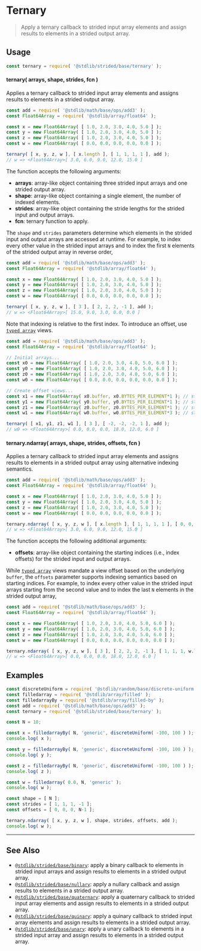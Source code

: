 <!--

@license Apache-2.0

Copyright (c) 2020 The Stdlib Authors.

Licensed under the Apache License, Version 2.0 (the "License");
you may not use this file except in compliance with the License.
You may obtain a copy of the License at

   http://www.apache.org/licenses/LICENSE-2.0

Unless required by applicable law or agreed to in writing, software
distributed under the License is distributed on an "AS IS" BASIS,
WITHOUT WARRANTIES OR CONDITIONS OF ANY KIND, either express or implied.
See the License for the specific language governing permissions and
limitations under the License.

-->

# Ternary

> Apply a ternary callback to strided input array elements and assign results to elements in a strided output array.

<section class="intro">

</section>

<!-- /.intro -->

<section class="usage">

## Usage

```javascript
const ternary = require( '@stdlib/strided/base/ternary' );
```

#### ternary( arrays, shape, strides, fcn )

Applies a ternary callback to strided input array elements and assigns results to elements in a strided output array.

```javascript
const add = require( '@stdlib/math/base/ops/add3' );
const Float64Array = require( '@stdlib/array/float64' );

const x = new Float64Array( [ 1.0, 2.0, 3.0, 4.0, 5.0 ] );
const y = new Float64Array( [ 1.0, 2.0, 3.0, 4.0, 5.0 ] );
const z = new Float64Array( [ 1.0, 2.0, 3.0, 4.0, 5.0 ] );
const w = new Float64Array( [ 0.0, 0.0, 0.0, 0.0, 0.0 ] );

ternary( [ x, y, z, w ], [ x.length ], [ 1, 1, 1, 1 ], add );
// w => <Float64Array>[ 3.0, 6.0, 9.0, 12.0, 15.0 ]
```

The function accepts the following arguments:

-   **arrays**: array-like object containing three strided input arrays and one strided output array.
-   **shape**: array-like object containing a single element, the number of indexed elements.
-   **strides**: array-like object containing the stride lengths for the strided input and output arrays.
-   **fcn**: ternary function to apply.

The `shape` and `strides` parameters determine which elements in the strided input and output arrays are accessed at runtime. For example, to index every other value in the strided input arrays and to index the first `N` elements of the strided output array in reverse order,

```javascript
const add = require( '@stdlib/math/base/ops/add3' );
const Float64Array = require( '@stdlib/array/float64' );

const x = new Float64Array( [ 1.0, 2.0, 3.0, 4.0, 5.0 ] );
const y = new Float64Array( [ 1.0, 2.0, 3.0, 4.0, 5.0 ] );
const z = new Float64Array( [ 1.0, 2.0, 3.0, 4.0, 5.0 ] );
const w = new Float64Array( [ 0.0, 0.0, 0.0, 0.0, 0.0 ] );

ternary( [ x, y, z, w ], [ 3 ], [ 2, 2, 2, -1 ], add );
// w => <Float64Array>[ 15.0, 9.0, 3.0, 0.0, 0.0 ]
```

Note that indexing is relative to the first index. To introduce an offset, use [`typed array`][mdn-typed-array] views.

```javascript
const add = require( '@stdlib/math/base/ops/add3' );
const Float64Array = require( '@stdlib/array/float64' );

// Initial arrays...
const x0 = new Float64Array( [ 1.0, 2.0, 3.0, 4.0, 5.0, 6.0 ] );
const y0 = new Float64Array( [ 1.0, 2.0, 3.0, 4.0, 5.0, 6.0 ] );
const z0 = new Float64Array( [ 1.0, 2.0, 3.0, 4.0, 5.0, 6.0 ] );
const w0 = new Float64Array( [ 0.0, 0.0, 0.0, 0.0, 0.0, 0.0 ] );

// Create offset views...
const x1 = new Float64Array( x0.buffer, x0.BYTES_PER_ELEMENT*1 ); // start at 2nd element
const y1 = new Float64Array( y0.buffer, y0.BYTES_PER_ELEMENT*1 ); // start at 2nd element
const z1 = new Float64Array( z0.buffer, z0.BYTES_PER_ELEMENT*1 ); // start at 2nd element
const w1 = new Float64Array( w0.buffer, w0.BYTES_PER_ELEMENT*3 ); // start at 4th element

ternary( [ x1, y1, z1, w1 ], [ 3 ], [ -2, -2, -2, 1 ], add );
// w0 => <Float64Array>[ 0.0, 0.0, 0.0, 18.0, 12.0, 6.0 ]
```

#### ternary.ndarray( arrays, shape, strides, offsets, fcn )

Applies a ternary callback to strided input array elements and assigns results to elements in a strided output array using alternative indexing semantics.

<!-- eslint-disable max-len -->

```javascript
const add = require( '@stdlib/math/base/ops/add3' );
const Float64Array = require( '@stdlib/array/float64' );

const x = new Float64Array( [ 1.0, 2.0, 3.0, 4.0, 5.0 ] );
const y = new Float64Array( [ 1.0, 2.0, 3.0, 4.0, 5.0 ] );
const z = new Float64Array( [ 1.0, 2.0, 3.0, 4.0, 5.0 ] );
const w = new Float64Array( [ 0.0, 0.0, 0.0, 0.0, 0.0 ] );

ternary.ndarray( [ x, y, z, w ], [ x.length ], [ 1, 1, 1, 1 ], [ 0, 0, 0, 0 ], add );
// w => <Float64Array>[ 3.0, 6.0, 9.0, 12.0, 15.0 ]
```

The function accepts the following additional arguments:

-   **offsets**: array-like object containing the starting indices (i.e., index offsets) for the strided input and output arrays.

While [`typed array`][mdn-typed-array] views mandate a view offset based on the underlying `buffer`, the `offsets` parameter supports indexing semantics based on starting indices. For example, to index every other value in the strided input arrays starting from the second value and to index the last `N` elements in the strided output array,

<!-- eslint-disable max-len -->

```javascript
const add = require( '@stdlib/math/base/ops/add3' );
const Float64Array = require( '@stdlib/array/float64' );

const x = new Float64Array( [ 1.0, 2.0, 3.0, 4.0, 5.0, 6.0 ] );
const y = new Float64Array( [ 1.0, 2.0, 3.0, 4.0, 5.0, 6.0 ] );
const z = new Float64Array( [ 1.0, 2.0, 3.0, 4.0, 5.0, 6.0 ] );
const w = new Float64Array( [ 0.0, 0.0, 0.0, 0.0, 0.0, 0.0 ] );

ternary.ndarray( [ x, y, z, w ], [ 3 ], [ 2, 2, 2, -1 ], [ 1, 1, 1, w.length-1 ], add );
// w => <Float64Array>[ 0.0, 0.0, 0.0, 18.0, 12.0, 6.0 ]
```

</section>

<!-- /.usage -->

<section class="notes">

</section>

<!-- /.notes -->

<section class="examples">

## Examples

<!-- eslint no-undef: "error" -->

```javascript
const discreteUniform = require( '@stdlib/random/base/discrete-uniform' ).factory;
const filledarray = require( '@stdlib/array/filled' );
const filledarrayBy = require( '@stdlib/array/filled-by' );
const add = require( '@stdlib/math/base/ops/add3' );
const ternary = require( '@stdlib/strided/base/ternary' );

const N = 10;

const x = filledarrayBy( N, 'generic', discreteUniform( -100, 100 ) );
console.log( x );

const y = filledarrayBy( N, 'generic', discreteUniform( -100, 100 ) );
console.log( y );

const z = filledarrayBy( N, 'generic', discreteUniform( -100, 100 ) );
console.log( z );

const w = filledarray( 0.0, N, 'generic' );
console.log( w );

const shape = [ N ];
const strides = [ 1, 1, 1, -1 ];
const offsets = [ 0, 0, 0, N-1 ];

ternary.ndarray( [ x, y, z, w ], shape, strides, offsets, add );
console.log( w );
```

</section>

<!-- /.examples -->

<!-- Section for related `stdlib` packages. Do not manually edit this section, as it is automatically populated. -->

<section class="related">

* * *

## See Also

-   <span class="package-name">[`@stdlib/strided/base/binary`][@stdlib/strided/base/binary]</span><span class="delimiter">: </span><span class="description">apply a binary callback to elements in strided input arrays and assign results to elements in a strided output array.</span>
-   <span class="package-name">[`@stdlib/strided/base/nullary`][@stdlib/strided/base/nullary]</span><span class="delimiter">: </span><span class="description">apply a nullary callback and assign results to elements in a strided output array.</span>
-   <span class="package-name">[`@stdlib/strided/base/quaternary`][@stdlib/strided/base/quaternary]</span><span class="delimiter">: </span><span class="description">apply a quaternary callback to strided input array elements and assign results to elements in a strided output array.</span>
-   <span class="package-name">[`@stdlib/strided/base/quinary`][@stdlib/strided/base/quinary]</span><span class="delimiter">: </span><span class="description">apply a quinary callback to strided input array elements and assign results to elements in a strided output array.</span>
-   <span class="package-name">[`@stdlib/strided/base/unary`][@stdlib/strided/base/unary]</span><span class="delimiter">: </span><span class="description">apply a unary callback to elements in a strided input array and assign results to elements in a strided output array.</span>

</section>

<!-- /.related -->

<!-- Section for all links. Make sure to keep an empty line after the `section` element and another before the `/section` close. -->

<section class="links">

[mdn-typed-array]: https://developer.mozilla.org/en-US/docs/Web/JavaScript/Reference/Global_Objects/TypedArray

<!-- <related-links> -->

[@stdlib/strided/base/binary]: https://github.com/stdlib-js/stdlib/tree/develop/lib/node_modules/%40stdlib/strided/base/binary

[@stdlib/strided/base/nullary]: https://github.com/stdlib-js/stdlib/tree/develop/lib/node_modules/%40stdlib/strided/base/nullary

[@stdlib/strided/base/quaternary]: https://github.com/stdlib-js/stdlib/tree/develop/lib/node_modules/%40stdlib/strided/base/quaternary

[@stdlib/strided/base/quinary]: https://github.com/stdlib-js/stdlib/tree/develop/lib/node_modules/%40stdlib/strided/base/quinary

[@stdlib/strided/base/unary]: https://github.com/stdlib-js/stdlib/tree/develop/lib/node_modules/%40stdlib/strided/base/unary

<!-- </related-links> -->

</section>

<!-- /.links -->
